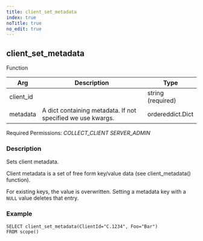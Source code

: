 ```yaml
---
title: client_set_metadata
index: true
noTitle: true
no_edit: true
---
```




<div class="vql_item"></div>


## client_set_metadata
<span class='vql_type pull-right page-header'>Function</span>



<div class="vqlargs"></div>

Arg | Description | Type
----|-------------|-----
client_id||string (required)
metadata|A dict containing metadata. If not specified we use kwargs.|ordereddict.Dict

Required Permissions: 
<i class="linkcolour label pull-right label-success">COLLECT_CLIENT</i>
<i class="linkcolour label pull-right label-success">SERVER_ADMIN</i>

### Description

Sets client metadata.

Client metadata is a set of free form key/value data (see
client_metadata() function).

For existing keys, the value is overwritten. Setting a metadata
key with a `NULL` value deletes that entry.

### Example

```vql
SELECT client_set_metadata(ClientId="C.1234", Foo="Bar")
FROM scope()
```


